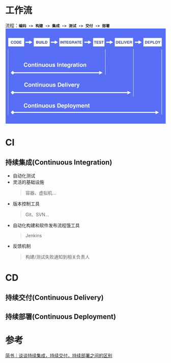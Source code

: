 # 工作流
流程：**`编码 -> 构建 -> 集成 -> 测试 -> 交付 -> 部署`**
![CI/CD](./CICD.webp)
# CI
## 持续集成(Continuous Integration)
  - 自动化测试
  - 灵活的基础设施
    > 容器、虚拟机...
  - 版本控制工具
    > Git、SVN...
  - 自动化构建和软件发布流程饿工具
    > Jenkins
  - 反馈机制
    > 构建/测试失败通知到相关负责人
# CD
## 持续交付(Continuous Delivery)
## 持续部署(Continuous Deployment)
# 参考
[简书｜谈谈持续集成，持续交付，持续部署之间的区别](https://www.jianshu.com/p/2c6ebe34744a)